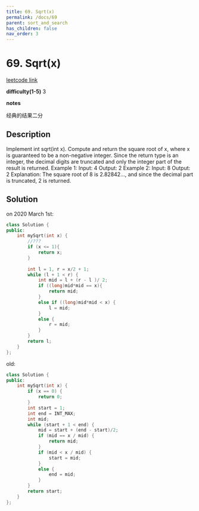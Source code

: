 ```yaml
---
title: 69. Sqrt(x)
permalink: /docs/69
parent: sort_and_search
has_children: false
nav_order: 3
---
```

# 69. Sqrt(x)
[leetcode link](https://leetcode.com/problems/sqrtx/)

**difficulty(1-5)** 
3

**notes**   

经典的结果二分

## Description
Implement int sqrt(int x).
Compute and return the square root of x, where x is guaranteed to be a non-negative integer.
Since the return type is an integer, the decimal digits are truncated and only the integer part of the result is returned.
Example 1:
Input: 4
Output: 2
Example 2:
Input: 8
Output: 2
Explanation: The square root of 8 is 2.82842..., and since 
             the decimal part is truncated, 2 is returned.

## Solution
on 2020 March 1st:
```c++
class Solution {
public:
    int mySqrt(int x) {
        //???
        if (x <= 1){
            return x;
        }
        
        int l = 1, r = x/2 + 1;
        while (l + 1 < r) {
            int mid = l + (r - l )/ 2;
            if ((long)mid*mid == x){
                return mid;
            }
            else if ((long)mid*mid < x) {
                l = mid;
            }
            else {
                r = mid;
            }
        }
        return l;        
    }
};
```

old:

```c++
class Solution {
public:
    int mySqrt(int x) {
        if (x == 0) {
            return 0;
        }
        int start = 1;
        int end = INT_MAX;
        int mid;
        while (start + 1 < end) {
            mid = start + (end - start)/2;
            if (mid == x / mid) {
                return mid;
            }
            if (mid < x / mid) {
                start = mid;
            }
            else {
                end = mid;
            }
        }
        return start;
    }
};
```
<!-- 
Default label
{: .label }

Blue label
{: .label .label-blue }

Stable
{: .label .label-green }

New release
{: .label .label-purple }

Coming soon
{: .label .label-yellow }

Deprecated
{: .label .label-red } -->
